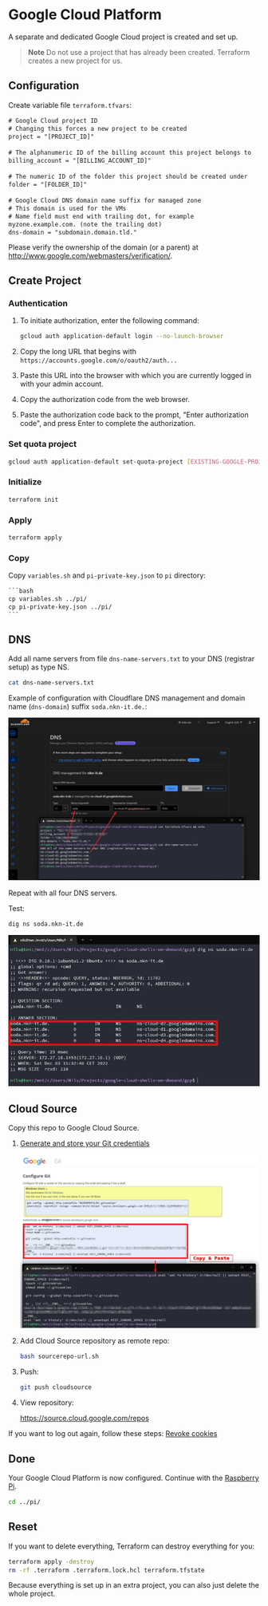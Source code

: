 # Google Cloud Platform

A separate and dedicated Google Cloud project is created and set up.

> **Note**
> Do not use a project that has already been created.
> Terraform creates a new project for us.

## Configuration

Create variable file `terraform.tfvars`:

```text
# Google Cloud project ID
# Changing this forces a new project to be created
project = "[PROJECT_ID]"

# The alphanumeric ID of the billing account this project belongs to
billing_account = "[BILLING_ACCOUNT_ID]"

# The numeric ID of the folder this project should be created under
folder = "[FOLDER_ID]"

# Google Cloud DNS domain name suffix for managed zone
# This domain is used for the VMs
# Name field must end with trailing dot, for example myzone.example.com. (note the trailing dot)
dns-domain = "subdomain.domain.tld."
```

Please verify the ownership of the domain (or a parent) at <http://www.google.com/webmasters/verification/>.

## Create Project

### Authentication

1. To initiate authorization, enter the following command:

	```bash
	gcloud auth application-default login --no-launch-browser
	```

1. Copy the long URL that begins with `https://accounts.google.com/o/oauth2/auth...`
1. Paste this URL into the browser with which you are currently logged in with your admin account.
1. Copy the authorization code from the web browser.
1. Paste the authorization code back to the prompt,
   "Enter authorization code", and press Enter to complete the authorization.

### Set quota project

```bash
gcloud auth application-default set-quota-project [EXISTING-GOOGLE-PROJECT]
```

### Initialize
	
```bash
terraform init
```

### Apply

```bash
terraform apply
```

### Copy

Copy `variables.sh` and `pi-private-key.json` to `pi` directory:

	```bash
	cp variables.sh ../pi/
	cp pi-private-key.json ../pi/
	```

## DNS

Add all name servers from file `dns-name-servers.txt` to your DNS (registrar setup) as type NS.

```bash
cat dns-name-servers.txt
```

Example of configuration with Cloudflare DNS management and domain name (`dns-domain`) suffix `soda.nkn-it.de.`:

![Screenshot: Cloudflace DNS management](../img/cloudflare-dns.jpg)

Repeat with all four DNS servers.

Test:

```bash
dig ns soda.nkn-it.de
```

![Screenshot: dig NS test](../img/dig-ns.jpg)

## Cloud Source

Copy this repo to Google Cloud Source.

1. [Generate and store your Git credentials](https://source.developers.google.com/auth/start?scopes=https://www.googleapis.com/auth/cloud-platform&state=1)

	![Screenshot: Configure Git](../img/cloudsource-git-auth.jpg)

1. Add Cloud Source repository as remote repo:
	
	```bash
	bash sourcerepo-url.sh
	```
1. Push:

	```bash
	git push cloudsource
	```

1. View repository:

	<https://source.cloud.google.com/repos>

If you want to log out again, follow these steps: [Revoke cookies](https://www.google.com/accounts/IssuedAuthSubTokens)


## Done

Your Google Cloud Platform is now configured. Continue with the [Raspberry Pi](../pi/README.md).

```bash
cd ../pi/
```

## Reset

If you want to delete everything, Terraform can destroy everything for you:

```bash
terraform apply -destroy
rm -rf .terraform .terraform.lock.hcl terraform.tfstate
```

Because everything is set up in an extra project, you can also just delete the whole project.